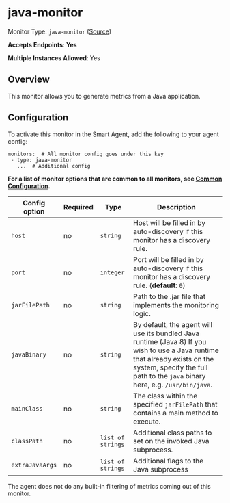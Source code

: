 <!--- GENERATED BY gomplate from scripts/docs/templates/monitor-page.md.tmpl --->

# java-monitor

Monitor Type: `java-monitor` ([Source](https://github.com/signalfx/signalfx-agent/tree/main/pkg/monitors/subproc/signalfx/java))

**Accepts Endpoints**: **Yes**

**Multiple Instances Allowed**: Yes

## Overview

This monitor allows you to generate metrics from a Java application.


## Configuration

To activate this monitor in the Smart Agent, add the following to your
agent config:

```
monitors:  # All monitor config goes under this key
 - type: java-monitor
   ...  # Additional config
```

**For a list of monitor options that are common to all monitors, see [Common
Configuration](../monitor-config.md#common-configuration).**


| Config option | Required | Type | Description |
| --- | --- | --- | --- |
| `host` | no | `string` | Host will be filled in by auto-discovery if this monitor has a discovery rule. |
| `port` | no | `integer` | Port will be filled in by auto-discovery if this monitor has a discovery rule. (**default:** `0`) |
| `jarFilePath` | no | `string` | Path to the .jar file that implements the monitoring logic. |
| `javaBinary` | no | `string` | By default, the agent will use its bundled Java runtime (Java 8) If you wish to use a Java runtime that already exists on the system, specify the full path to the `java` binary here, e.g. `/usr/bin/java`. |
| `mainClass` | no | `string` | The class within the specified `jarFilePath` that contains a main method to execute. |
| `classPath` | no | `list of strings` | Additional class paths to set on the invoked Java subprocess. |
| `extraJavaArgs` | no | `list of strings` | Additional flags to the Java subprocess |



The agent does not do any built-in filtering of metrics coming out of this
monitor.


